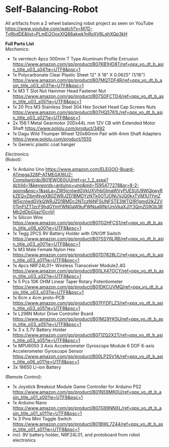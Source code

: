 # Self-Balancing-Robot
All artifacts from a 2 wheel balancing robot project as seen on YouTube  
https://www.youtube.com/watch?v=M7D-TyRbdDE&list=PLmEi2OoxXIQ88akwk1nRoXV6LqhXQp3kH  

**Full Parts List**  
*Mechanics:*  
- 1x verntech 4pcs 300mm T Type Aluminum Profile Extrusion https://www.amazon.com/gp/product/B07KB1HD8T/ref=ppx_yo_dt_b_asin_title_o03_s04?ie=UTF8&psc=1  
- 1x Polycarbonate Clear Plastic Sheet 12" X 18" X 0.0625" (1/16") https://www.amazon.com/gp/product/B07MQTDF4R/ref=ppx_yo_dt_b_asin_title_o03_s03?ie=UTF8&psc=1  
- 1x M3 T Slot Nut Hammer Head Fastener Nut https://www.amazon.com/gp/product/B07SDFCTD4/ref=ppx_yo_dt_b_asin_title_o03_s05?ie=UTF8&psc=1  
- 1x 20 Pcs M3 Stainless Steel 304 Hex Socket Head Cap Screws Nuts https://www.amazon.com/gp/product/B07HQ5761L/ref=ppx_yo_dt_b_asin_title_o03_s02?ie=UTF8&psc=1  
- 2x 156:1 Metal Gearmotor 20Dx44L mm 12V CB with Extended Motor Shaft https://www.pololu.com/product/3492  
- 1x Dagu Wild Thumper Wheel 120x60mm Pair with 4mm Shaft Adapters https://www.pololu.com/product/1555  
- 1x Generic plastic coat hanger  

*Electronics:*  
(Robot):  
- 1x Arduino Uno https://www.amazon.com/ELEGOO-Board-ATmega328P-ATMEGA16U2-Compliant/dp/B01EWOE0UU/ref=sr_1_2_sspa?dchild=1&keywords=arduino+uno&qid=1595477278&sr=8-2-spons&psc=1&spLa=ZW5jcnlwdGVkUXVhbGlmaWVyPUE5UU9WQkwyRkZEQyZlbmNyeXB0ZWRJZD1BMDYzNTk0OTJONUVJQ0kxTVM1U1YmZW5jcnlwdGVkQWRJZD1BMDc2NTczNjNFSUNFSTE3WTQ1R1gmd2lkZ2V0TmFtZT1zcF9hdGYmYWN0aW9uPWNsaWNrUmVkaXJlY3QmZG9Ob3RMb2dDbGljaz10cnVl  
- 1x Silicon Wire https://www.amazon.com/gp/product/B07G2HFCS1/ref=ppx_yo_dt_b_asin_title_o06_s00?ie=UTF8&psc=1  
- 1x Tegg 2PCS 9V Battery Holder with ON/Off Switch https://www.amazon.com/gp/product/B07SSY6LRB/ref=ppx_yo_dt_b_asin_title_o03_s00?ie=UTF8&psc=1  
- 1x M3 Male Female Nylon Hex https://www.amazon.com/gp/product/B07D7828LC/ref=ppx_yo_dt_b_asin_title_o03_s01?ie=UTF8&psc=1  
- 1x 4pcs NRF24L01+ Wireless Transceiver Module2.4G https://www.amazon.com/gp/product/B00LX47OCY/ref=ppx_yo_dt_b_asin_title_o03_s02?ie=UTF8&psc=1  
- 1x 5 Pcs 10K OHM Linear Taper Rotary Potentiometer https://www.amazon.com/gp/product/B01DKCUVMQ/ref=ppx_yo_dt_b_asin_title_o03_s03?ie=UTF8&psc=1  
- 1x 6cm x 4cm proto-PCB https://www.amazon.com/gp/product/B07FFDFLZ3/ref=ppx_yo_dt_b_asin_title_o03_s05?ie=UTF8&psc=1  
- 1x L298N Motor Drive Controller Board https://www.amazon.com/gp/product/B01M29YK5U/ref=ppx_yo_dt_b_asin_title_o03_s05?ie=UTF8&psc=1  
- 1x 3 x 3.7V Battery Holder https://www.amazon.com/gp/product/B071ZQ2X2T/ref=ppx_yo_dt_b_asin_title_o03_s05?ie=UTF8&psc=1  
- 1x MPU6050 3 Axis Accelerometer Gyroscope Module 6 DOF 6-axis Accelerometer Gyroscope Sensor https://www.amazon.com/gp/product/B00LP25V1A/ref=ppx_yo_dt_b_asin_title_o06_s01?ie=UTF8&psc=1  
- 3x 18650 Li-ion Battery  

(Remote Control):  

- 1x Joystick Breakout Module Game Controller for Arduino PS2 https://www.amazon.com/gp/product/B01N59MK0U/ref=ppx_yo_dt_b_asin_title_o01_s00?ie=UTF8&psc=1  
- 1x Arduino Nano https://www.amazon.com/gp/product/B07G99NNXL/ref=ppx_yo_dt_b_asin_title_o01_s01?ie=UTF8&psc=1  
- 1x  3 Pins Mini Toggle Switch https://www.amazon.com/gp/product/B01BWL7Z44/ref=ppx_yo_dt_b_asin_title_o01_s01?ie=UTF8&psc=1  
- incl. 9V battery holder, NRF24L01, and protoboard from robot electronics  
